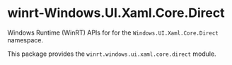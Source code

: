 <!-- warning: Please don't edit this file. It was automatically generated. -->

# winrt-Windows.UI.Xaml.Core.Direct

Windows Runtime (WinRT) APIs for for the `Windows.UI.Xaml.Core.Direct` namespace.

This package provides the `winrt.windows.ui.xaml.core.direct` module.
